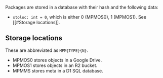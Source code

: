 Packages are stored in a database with their hash and the following data:

- `stoloc: int = 0`, which is either 0 (MPMOS0), 1 (MPMOS1). See [[#Storage locations]].

## Storage locations
These are abbreviated as `MPM{TYPE}{N}`.

- MPMOS0 stores objects in a Google Drive.
- MPMOS1 stores objects in an R2 bucket.
- MPMMS stores meta in a D1 SQL database.